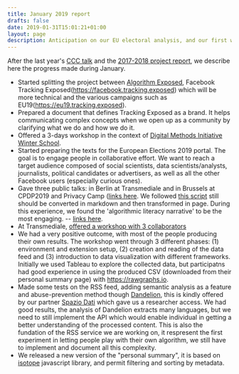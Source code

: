 ```yaml
---
title: January 2019 report
drafts: false
date: 2019-01-31T15:01:21+01:00
layout: page
description: Anticipation on our EU electoral analysis, and our first workshop on algorithm accountability and analysis
---
```


After the last year's [CCC talk](https://media.ccc.de/v/35c3-9797-analyze_the_facebook_algorithm_and_reclaim_data_sovereignty) and the [2017-2018 project report](https://github.com/tracking-exposed/presentation/raw/master/fbTREX%20-%20project%20status%20and%20analysis%20-%20December%202018.pdf), we describe here the progress made during January.

* Started splitting the project between [Algorithm Exposed](https://algorithms.exposed), Facebook Tracking Exposed(https://facebook.tracking.exposed) which will be more technical and the various campaigns such as EU19(https://eu19.tracking.exposed).
* Prepared a document that defines Tracking Exposed as a brand. It helps communicating complex concepts when we open up as a community by clarifying what we do and how we do it.
* Offered a 3-days workshop in the context of [Digital Methods Initiative Winter School](https://wiki.digitalmethods.net/Dmi/WinterSchool2019AlgorithmsExposed). 
* Started preparing the texts for the European Elections 2019 portal. The goal is to engage people in collaborative effort. We want to reach a target audience composed of social scientists, data scientists/analysts, journalists, political candidates or advertisers, as well as all the other Facebook users (especially curious ones).
* Gave three public talks: in Berlin at Transmediale and in Brussels at CPDP2019 and Privacy Camp ([links here](https://facebook.tracking.exposed/analysis-and-publication). We followed [this script](https://github.com/tracking-exposed/eu19/pull/12) still should be converted in markdown and then transformed in page. During this experience, we found the 'algorithmic literacy narrative' to be the most engaging. -- [links here](https://github.com/tracking-exposed/eu19/pull/12#issuecomment-460991246).
* At Transmediale, [offered a workshop with 3 collaborators](https://2019.transmediale.de/content/bring-your-metadata-a-practical-analysis-of-the-facebook-algorithm)
* We had a very positive outcome, with most of the people producing their own results. The workshop went through 3 different phases: (1) environment and extension setup, (2) creation and reading of the data feed and (3) introduction to data visualization with different frameworks. Initially we used Tableau to explore the collected data, but participatns had good experience in using the produced CSV (downloaded from their personal summary page) with https://rawgraphs.io.
* Made some tests on the RSS feed, adding semantic analysis as a feature and abuse-prevention method though [Dandelion](https://dandelion.eu/), this is kindly offered by our partner [Spazio Dati](https://spaziodati.eu) which gave us a researcher access. We had good results, the analysis of Dandelion extracts many languages, but we need to still implement the API which would enable individual in getting a better understanding of the processed content. This is also the fundation of the RSS service we are working on, it respresent the first experiment in letting people play with their own algorithm, we still have to implement and document all this complexity.
* We released a new version of the "personal summary", it is based on [isotope](https://isotope.metafizzy.co/) javascript library, and permit filtering and sorting by metadata.
